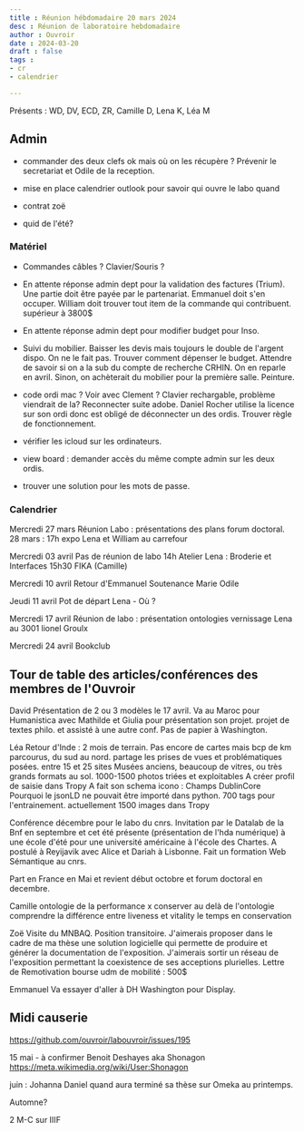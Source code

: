 ```yaml
---
title : Réunion hébdomadaire 20 mars 2024
desc : Réunion de laboratoire hebdomadaire
author : Ouvroir
date : 2024-03-20
draft : false
tags :
- cr
- calendrier

---
```

Présents : WD, DV, ECD, ZR, Camille D, Lena K, Léa M 

## Admin

- commander des deux clefs ok mais où on les récupère ? Prévenir  le secretariat et Odile de la reception. 
- mise en place calendrier outlook pour savoir qui ouvre le labo quand

- contrat zoë
- quid de l'été? 

### Matériel

- Commandes câbles ? Clavier/Souris ? 

- En attente réponse admin dept pour la validation des factures (Trium). Une partie doit être payée par le partenariat. Emmanuel doit s'en occuper. William doit trouver tout item de la commande qui contribuent. supérieur à 3800$
- En attente réponse admin dept pour modifier budget pour Inso. 
- Suivi du mobilier. Baisser les devis mais toujours le double de l'argent dispo. On ne le fait pas. Trouver comment dépenser le budget. Attendre de savoir si on a la sub du compte de recherche CRHIN. On en reparle en avril. Sinon, on achèterait du mobilier pour la première salle. Peinture. 
- code ordi mac ? Voir avec Clement ? 
Clavier rechargable, problème viendrait de la? 
Reconnecter suite adobe. Daniel Rocher utilise la licence sur son ordi donc est obligé de déconnecter un des ordis. Trouver règle de fonctionnement. 
- vérifier les icloud sur les ordinateurs. 
- view board : demander accès du même compte admin sur les deux ordis. 
- trouver une solution pour les mots de passe. 


### Calendrier

Mercredi 27 mars
Réunion Labo : présentations des plans forum doctoral. 
28 mars : 17h expo Lena et William au carrefour

Mercredi 03 avril 
Pas de réunion de labo 
14h Atelier Lena : Broderie et Interfaces
15h30 FIKA (Camille)

Mercredi 10 avril 
Retour d'Emmanuel
Soutenance Marie Odile

Jeudi 11 avril 
Pot de départ Lena - Où ?

Mercredi 17 avril
Réunion de labo : présentation ontologies
vernissage Lena au 3001 lionel Groulx

Mercredi 24 avril 
Bookclub 


## Tour de table des articles/conférences des membres de l'Ouvroir

David 
Présentation de 2 ou 3 modèles le 17 avril. 
Va au Maroc pour Humanistica avec Mathilde et Giulia pour présentation son projet. projet de textes philo. et assisté à une autre conf. 
Pas de papier à Washington. 

Léa
Retour d'Inde : 2 mois de terrain. Pas encore de cartes mais bcp de km parcourus, du sud au nord.  partage les prises de vues et problématiques posées. 
entre 15 et 25 sites 
Musées anciens, beaucoup de vitres, ou très grands formats au sol. 
1000-1500 photos triées et exploitables
A créer profil de saisie dans Tropy 
A fait son schema icono : Champs DublinCore
Pourquoi le jsonLD ne pouvait être importé dans python. 
700 tags pour l'entrainement. 
actuellement 1500 images dans Tropy

Conférence décembre pour le labo du cnrs. 
Invitation par le Datalab de la Bnf en septembre et cet été présente (présentation de l'hda numérique) à une école d'été pour une université américaine à l'école des Chartes. 
A postulé à Reyijavik avec Alice et Dariah à Lisbonne. 
Fait un formation Web Sémantique au cnrs.  

Part en France en Mai et revient début octobre et forum doctoral en decembre. 

Camille 
ontologie de la performance x conserver au delà de l'ontologie 
comprendre la différence entre liveness et vitality 
le temps en conservation 

Zoë 
Visite du MNBAQ. 
Position transitoire. 
J'aimerais proposer dans le cadre de ma thèse une solution logicielle qui permette de produire et générer la documentation de l'exposition. J'aimerais sortir un réseau de l'exposition permettant la coexistence de ses acceptions plurielles. 
Lettre de Remotivation
bourse udm de mobilité : 500$ 

Emmanuel
Va essayer d'aller à DH Washington pour Display. 


## Midi causerie
https://github.com/ouvroir/labouvroir/issues/195

15 mai - à confirmer
Benoit Deshayes aka Shonagon https://meta.wikimedia.org/wiki/User:Shonagon

juin : Johanna Daniel quand aura terminé sa thèse sur Omeka au printemps.

Automne? 

2 M-C sur IIIF